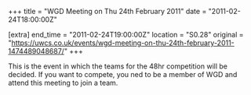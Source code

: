 +++
title = "WGD Meeting on Thu 24th February 2011"
date = "2011-02-24T18:00:00Z"

[extra]
end_time = "2011-02-24T19:00:00Z"
location = "S0.28"
original = "https://uwcs.co.uk/events/wgd-meeting-on-thu-24th-february-2011-1474489048687/"
+++

This is the event in which the teams for the 48hr competition will be decided. If you want to compete, you ned to be a member of WGD and attend this meeting to join a team.

